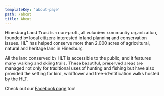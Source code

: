 ```yaml
---
templateKey: 'about-page'
path: /about
title: About
---
```

Hinesburg Land Trust is a non-profit, all volunteer community organization, founded by local citizens interested in land planning and conservation issues.  HLT has helped conserve more than 2,000 acres of agricultural, natural and heritage land in Hinesburg.

All the land conserved by HLT is accessible to the public, and it features many walking and skiing trails. These beautiful, preserved areas are managed not only for traditional uses of hunting and fishing but have also provided the setting for bird, wildflower and tree-identification walks hosted by the HLT.

Check out our [Facebook page](https://www.facebook.com/HinesburgLandTrust/) too!
